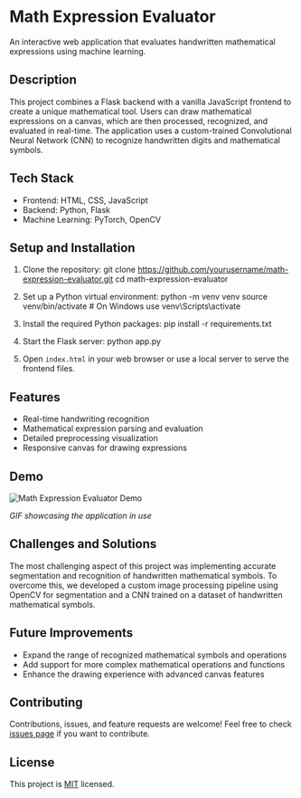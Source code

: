 # Math Expression Evaluator

An interactive web application that evaluates handwritten mathematical expressions using machine learning.
## Description

This project combines a Flask backend with a vanilla JavaScript frontend to create a unique mathematical tool. Users can draw mathematical expressions on a canvas, which are then processed, recognized, and evaluated in real-time. The application uses a custom-trained Convolutional Neural Network (CNN) to recognize handwritten digits and mathematical symbols.

## Tech Stack

- Frontend: HTML, CSS, JavaScript
- Backend: Python, Flask
- Machine Learning: PyTorch, OpenCV

## Setup and Installation

1. Clone the repository:
    git clone https://github.com/yourusername/math-expression-evaluator.git
    cd math-expression-evaluator

2. Set up a Python virtual environment:
    python -m venv venv
    source venv/bin/activate  # On Windows use venv\Scripts\activate

3. Install the required Python packages:
    pip install -r requirements.txt
   
5. Start the Flask server:
    python app.py

6. Open `index.html` in your web browser or use a local server to serve the frontend files.

## Features

- Real-time handwriting recognition
- Mathematical expression parsing and evaluation
- Detailed preprocessing visualization
- Responsive canvas for drawing expressions

## Demo

![Math Expression Evaluator Demo](demo.gif)

*GIF showcasing the application in use*

## Challenges and Solutions

The most challenging aspect of this project was implementing accurate segmentation and recognition of handwritten mathematical symbols. To overcome this, we developed a custom image processing pipeline using OpenCV for segmentation and a CNN trained on a dataset of handwritten mathematical symbols. 

## Future Improvements

- Expand the range of recognized mathematical symbols and operations
- Add support for more complex mathematical operations and functions
- Enhance the drawing experience with advanced canvas features

## Contributing

Contributions, issues, and feature requests are welcome! Feel free to check [issues page](https://github.com/yourusername/math-expression-evaluator/issues) if you want to contribute.

## License

This project is [MIT](https://choosealicense.com/licenses/mit/) licensed.
